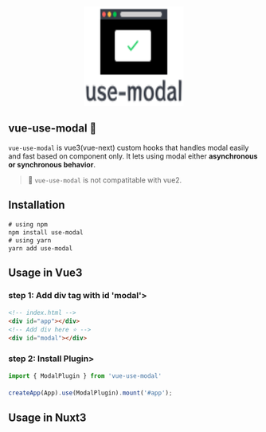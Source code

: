 <p align="center">
  <img src="./images/logo.svg" width="200" height="200">
</p>

## vue-use-modal 🎨

`vue-use-modal` is vue3(vue-next) custom hooks that handles modal easily and fast based on component only. It lets using modal either **asynchronous or synchronous behavior**.

> 🚨 `vue-use-modal` is not compatitable with vue2.

## Installation

```shell
# using npm
npm install use-modal
# using yarn
yarn add use-modal
```

## Usage in Vue3 

### step 1: Add div tag with id 'modal'>

```html
<!-- index.html -->
<div id="app"></div>
<!-- Add div here ⭐️ -->
<div id="modal"></div> 
```

### step 2: Install Plugin>

```javascript
import { ModalPlugin } from 'vue-use-modal'

createApp(App).use(ModalPlugin).mount('#app');
```

## Usage in Nuxt3

```javascript

```
